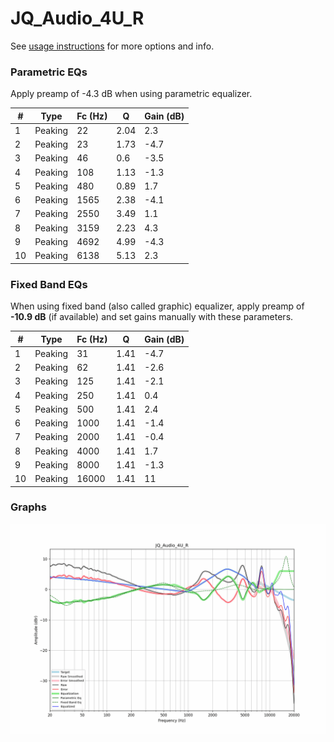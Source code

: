 # JQ_Audio_4U_R
See [usage instructions](https://github.com/jaakkopasanen/AutoEq#usage) for more options and info.

### Parametric EQs
Apply preamp of -4.3 dB when using parametric equalizer.

|   # | Type    |   Fc (Hz) |    Q |   Gain (dB) |
|-----|---------|-----------|------|-------------|
|   1 | Peaking |        22 | 2.04 |         2.3 |
|   2 | Peaking |        23 | 1.73 |        -4.7 |
|   3 | Peaking |        46 | 0.6  |        -3.5 |
|   4 | Peaking |       108 | 1.13 |        -1.3 |
|   5 | Peaking |       480 | 0.89 |         1.7 |
|   6 | Peaking |      1565 | 2.38 |        -4.1 |
|   7 | Peaking |      2550 | 3.49 |         1.1 |
|   8 | Peaking |      3159 | 2.23 |         4.3 |
|   9 | Peaking |      4692 | 4.99 |        -4.3 |
|  10 | Peaking |      6138 | 5.13 |         2.3 |

### Fixed Band EQs
When using fixed band (also called graphic) equalizer, apply preamp of **-10.9 dB** (if available) and set gains manually with these parameters.

|   # | Type    |   Fc (Hz) |    Q |   Gain (dB) |
|-----|---------|-----------|------|-------------|
|   1 | Peaking |        31 | 1.41 |        -4.7 |
|   2 | Peaking |        62 | 1.41 |        -2.6 |
|   3 | Peaking |       125 | 1.41 |        -2.1 |
|   4 | Peaking |       250 | 1.41 |         0.4 |
|   5 | Peaking |       500 | 1.41 |         2.4 |
|   6 | Peaking |      1000 | 1.41 |        -1.4 |
|   7 | Peaking |      2000 | 1.41 |        -0.4 |
|   8 | Peaking |      4000 | 1.41 |         1.7 |
|   9 | Peaking |      8000 | 1.41 |        -1.3 |
|  10 | Peaking |     16000 | 1.41 |        11   |

### Graphs
![](./JQ_Audio_4U_R.png)
